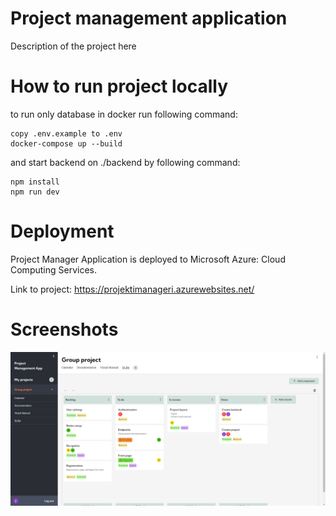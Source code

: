 # Project management application

Description of the project here

# How to run project locally

to run only database in docker run following command:

````
copy .env.example to .env
docker-compose up --build
````

and start backend on ./backend by following command:

````
npm install
npm run dev
````

# Deployment

Project Manager Application is deployed to Microsoft Azure: Cloud Computing Services.

Link to project: https://projektimanageri.azurewebsites.net/

# Screenshots

<div align="center">
    <img src="/frontend/src/assets/screenshots/ProjectManagerApp.png" width="600px"</img>
</div>
